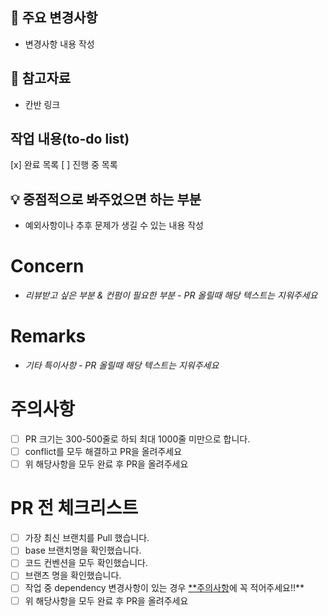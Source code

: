 ## 📍 주요 변경사항

* 변경사항 내용 작성


## 🔗 참고자료
 * 칸반 링크

## 작업 내용(to-do list)
[x] 완료 목록 
[ ] 진행 중 목록

## 💡 중점적으로 봐주었으면 하는 부분
* 예외사항이나 추후 문제가 생길 수 있는 내용 작성
# Concern


- *리뷰받고 싶은 부분 & 컨펌이 필요한 부분 - PR 올릴때 해당 텍스트는 지워주세요*

# Remarks


- *기타 특이사항 - PR 올릴때 해당 텍스트는 지워주세요*

# 주의사항


- [ ]  PR 크기는 300-500줄로 하되 최대 1000줄 미만으로 합니다.
- [ ]  conflict를 모두 해결하고 PR을 올려주세요
- [ ]  위 해당사항을 모두 완료 후 PR을 올려주세요

# PR 전 체크리스트


- [ ]  가장 최신 브랜치를 Pull 했습니다.
- [ ]  base 브랜치명을 확인했습니다.
- [ ]  코드 컨벤션을 모두 확인했습니다.
- [ ]  브랜츠 명을 확인했습니다.
- [ ]  작업 중 dependency 변경사항이 있는 경우 [**주의사항](https://www.notion.so/Client-4d424081e51242c1b19484c3461f631b?pvs=21)에 꼭 적어주세요!!**
- [ ]  위 해당사항을 모두 완료 후 PR을 올려주세요
